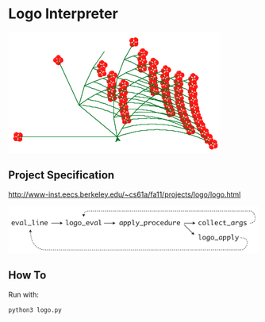Logo Interpreter
==============

![moneyTree](https://github.com/knd/BerkeleyEducation/raw/master/CS61A/proj4/money_tree.png)

Project Specification
---

http://www-inst.eecs.berkeley.edu/~cs61a/fa11/projects/logo/logo.html

![concept](https://github.com/knd/BerkeleyEducation/raw/master/CS61A/proj4/eval_loop.png)

How To
---

Run with:

    python3 logo.py


